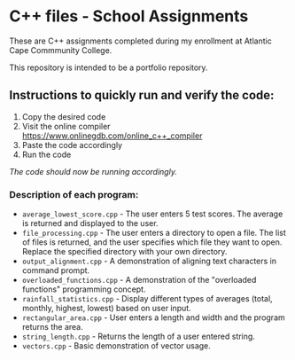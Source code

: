 # C++ files - School Assignments

These are C++ assignments completed during my enrollment at Atlantic Cape Commmunity College.

This repository is intended to be a portfolio repository.

## Instructions to quickly run and verify the code:
1. Copy the desired code
2. Visit the online compiler https://www.onlinegdb.com/online_c++_compiler
3. Paste the code accordingly
4. Run the code

*The code should now be running accordingly.*

### Description of each program:

- ```average_lowest_score.cpp``` - The user enters 5 test scores. The average is returned and displayed to the user.
- ```file_processing.cpp``` - The user enters a directory to open a file. The list of files is returned, and the user specifies which file they want to open. Replace the specified directory with your own directory.
- ```output_alignment.cpp``` - A demonstration of aligning text characters in command prompt.
- ```overloaded_functions.cpp``` - A demonstration of the "overloaded functions" programming concept.
- ```rainfall_statistics.cpp``` - Display different types of averages (total, monthly, highest, lowest) based on user input.
- ```rectangular_area.cpp``` - User enters a length and width and the program returns the area.
- ```string_length.cpp``` - Returns the length of a user entered string.
- ```vectors.cpp``` - Basic demonstration of vector usage.
